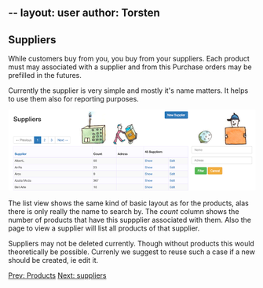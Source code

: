 --
layout: user
author: Torsten
---

## Suppliers

While customers buy from you, you buy from your suppliers. Each product must may associated with a supplier and from this
Purchase orders may be prefilled in the futures.

Currently the supplier is very simple and mostly it's name matters. It helps to use them also for reporting purposes.

![Suppliers](images/suppliers.png)

The list view shows the same kind of basic layout as for the products, alas there is only really the name to search by.
The *count* column shows the number of products that have this suppplier associated with them. 
Also the page to view a supplier will list all products of that supplier.

Suppliers may not be deleted currently. Though without products this would theoretically be possible. 
Currenly we suggest to reuse such a case if a new should be created, ie edit it.

[Prev: Products](products.html)    [Next: suppliers](suppliers.html)
